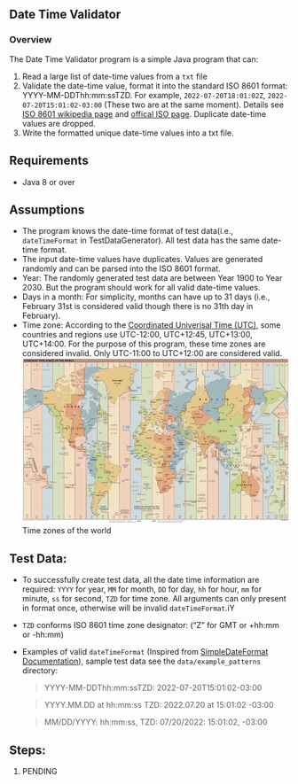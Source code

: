 ##  Date Time Validator


### Overview
The Date Time Validator program is a simple Java program that can:
  1) Read a large list of date-time values from a `txt` file
  1) Validate the date-time value, format it into the standard ISO 8601 format: YYYY-MM-DDThh:mm:ssTZD. For example, `2022-07-20T18:01:02Z`, `2022-07-20T15:01:02-03:00` (These two are at the same moment). Details see [ISO 8601 wikipedia page](https://en.wikipedia.org/wiki/ISO_8601) and [offical ISO page](https://www.iso.org/iso-8601-date-and-time-format.html). Duplicate date-time values are dropped. 
  1) Write the formatted unique date-time values into a txt file.

## Requirements

* Java 8 or over

## Assumptions

* The program knows the date-time format of test data(i.e., `dateTimeFormat` in TestDataGenerator). All test data has the same date-time format.
* The input date-time values have duplicates. Values are generated randomly and can be parsed into the ISO 8601 format.
* Year: The randomly generated test data are between Year 1900 to Year 2030. But the program should work for all valid date-time values.
* Days in a month: For simplicity, months can have up to 31 days (i.e., February 31st is considered valid though there is no 31th day in February).
* Time zone: According to the [Coordinated Univerisal Time (UTC)](https://en.m.wikipedia.org/wiki/Time_zone), some countries and regions use UTC-12:00, UTC+12:45, UTC+13:00, UTC+14:00. For the purpose of this program, these time zones are considered invalid. Only UTC-11:00 to UTC+12:00 are considered valid.
  <img src='img/World_Time_Zones_Map.png' height=300>
  Time zones of the world


## Test Data:

* To successfully create test data, all the date time information are required: `YYYY` for year, `MM` for month, `DD` for day, `hh` for hour, `mm` for minute, `ss` for second, `TZD` for time zone. All arguments can only present in format once, otherwise will be invalid `dateTimeFormat`.iY
* `TZD` conforms ISO 8601 time zone designator: (“Z” for GMT or +hh:mm or -hh:mm)
* Examples of valid `dateTimeFormat` (Inspired from [SimpleDateFormat Documentation](https://docs.oracle.com/javase/8/docs/api/java/text/SimpleDateFormat.html)), sample test data see the `data/example_patterns` directory:
  > YYYY-MM-DDThh:mm:ssTZD: 2022-07-20T15:01:02-03:00

  > YYYY.MM.DD at hh:mm:ss TZD: 2022.07.20 at 15:01:02 -03:00

  > MM/DD/YYYY: hh:mm:ss, TZD: 07/20/2022: 15:01:02, -03:00


## Steps:

1) PENDING